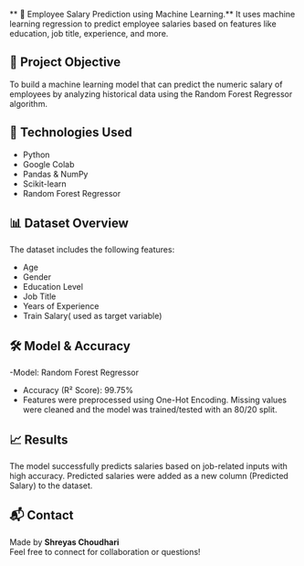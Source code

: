 ** 💼 Employee Salary Prediction using Machine Learning.**
It uses machine learning regression to predict employee salaries based on features like education, job title, experience, and more.

## 🚀 Project Objective
To build a machine learning model that can predict the numeric salary of employees by analyzing historical data using the Random Forest Regressor algorithm.

## 🧠 Technologies Used
- Python
- Google Colab
- Pandas & NumPy
- Scikit-learn
- Random Forest Regressor

## 📊 Dataset Overview

The dataset includes the following features:
- Age
- Gender
- Education Level
- Job Title
- Years of Experience  
- Train Salary( used as target variable)

## 🛠️ Model & Accuracy

-Model: Random Forest Regressor
- Accuracy (R² Score): 99.75%  
- Features were preprocessed using One-Hot Encoding. Missing values were cleaned and the model was trained/tested with an 80/20 split.

## 📈 Results

The model successfully predicts salaries based on job-related inputs with high accuracy. Predicted salaries were added as a new column (Predicted Salary) to the dataset.

## 📬 Contact

Made by **Shreyas Choudhari**  
Feel free to connect for collaboration or questions!

